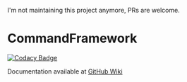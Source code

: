 I'm not maintaining this project anymore, PRs are welcome.

# CommandFramework

[![Codacy Badge](https://api.codacy.com/project/badge/Grade/5223a66192eb4874a4fb12728957d77a)](https://app.codacy.com/manual/SaiintBrisson/command-framework?utm_source=github.com&utm_medium=referral&utm_content=SaiintBrisson/command-framework&utm_campaign=Badge_Grade_Dashboard)

Documentation available at [GitHub Wiki](https://github.com/SaiintBrisson/command-framework/wiki)

